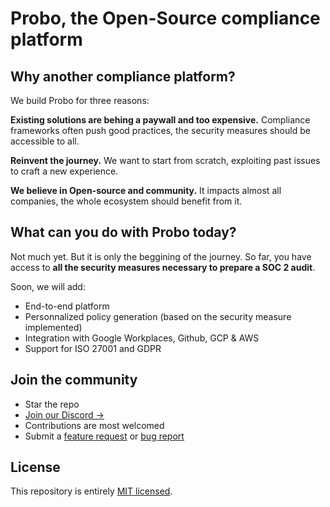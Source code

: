# Probo, the Open-Source compliance platform

## Why another compliance platform?

We build Probo for three reasons:

**Existing solutions are behing a paywall and too expensive.** Compliance frameworks often push good practices, the security measures should be accessible to all.

**Reinvent the journey.** We want to start from scratch, exploiting past issues to craft a new experience.

**We believe in Open-source and community.** It impacts almost all companies, the whole ecosystem should benefit from it. 

## What can you do with Probo today?
Not much yet. But it is only the beggining of the journey.
So far, you have access to **all the security measures necessary to prepare a SOC 2 audit**. 

Soon, we will add:
- End-to-end platform
- Personnalized policy generation (based on the security measure implemented)
- Integration with Google Workplaces, Github, GCP & AWS
- Support for ISO 27001 and GDPR

## Join the community

- Star the repo
- [Join our Discord →](https://discord.gg/8qfdJYfvpY)
- Contributions are most welcomed
- Submit a [feature request](https://github.com/getprobo/probo/issues/new) or [bug report](https://github.com/getprobo/probo/issues/new)

## License

This repository is entirely [MIT licensed](LICENSE).
